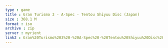 ```yaml
---
type : game
title : Gran Turismo 3 - A-Spec - Tentou Shiyuu Disc (Japan)
size : 368.1 M
format : iso
archive : zip
server : myrient
link2 : Gran%20Turismo%203%20-%20A-Spec%20-%20Tentou%20Shiyuu%20Disc%20%28Japan%29
---
```

